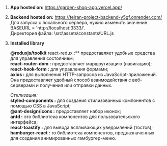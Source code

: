 1. **App hosted on:**
   https://garden-shop-app.vercel.app/
2. **Backend hosted on:**
   https://telran-project-backend-y5gf.onrender.com/ <br>
   Для запуска с локального сервера, нужно изменить значение BASEURL = 'http://localhost:3333/'.<br>
   Директория файла: \src\assets\constants\URL.js
3. **Installed library**

   **@reduxjs/toolkit** react-redux :** предоставляет удобные средства для управления состоянием;<br>
   **react-router-dom :** предоставляет маршрутизацию (навигацию);<br>
   **react-hook-form :** для управления формами;<br>
   **axios :** для выполнения HTTP-запросов из JavaScript-приложений. Она предоставляет удобный способ взаимодействия с веб-серверами и получения или отправки данных.<br>

   _Стилизация:_ <br>
   **styled-components :** для создания стилизованных компонентов с помощью CSS в JavaScript;<br>
   **@ant-design/icons :** предоставляет набор иконок;<br>
   **antd :** это библиотека компонентов для пользовательского интерфейса;<br>
   **react-toastify :** для вывода всплывающих уведомлений (тостов);<br>
   **hamburger-react :** то библиотека компонентов, предназначенных для создания анимированных гамбургер-меню.
